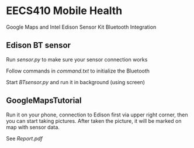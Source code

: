 # EECS410 Mobile Health

Google Maps and Intel Edison Sensor Kit Bluetooth Integration

## Edison BT sensor

Run *sensor.py* to make sure your sensor connection works

Follow commands in *command.txt* to initialize the Bluetooth

Start *BTsensor.py* and run it in background (using screen)

## GoogleMapsTutorial

Run it on your phone, connection to Edison first via upper right corner, then you can start taking pictures. After taken the picture, it will be marked on map with sensor data.

See *Report.pdf*
